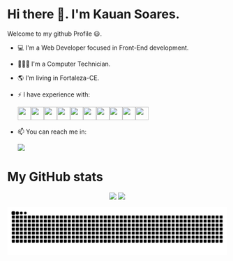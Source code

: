 # Hi there 👋. I'm Kauan Soares.
Welcome to my github Profile 😃. 

- 💻 I'm a Web Developer focused in Front-End development.
- 👨🏻‍💻 I'm a Computer Technician.
- 🌎 I'm living in Fortaleza-CE.
- ⚡ I have experience with: <p>
<img src="https://cdn.jsdelivr.net/gh/devicons/devicon/icons/html5/html5-original.svg" width="30" height="30"/><img src="https://cdn.jsdelivr.net/gh/devicons/devicon/icons/css3/css3-original.svg" width="30" height="30"/><img src="https://cdn.jsdelivr.net/gh/devicons/devicon/icons/javascript/javascript-original.svg" width="30" height="30"/><img src="https://cdn.jsdelivr.net/gh/devicons/devicon/icons/react/react-original.svg" width="30" height="30"/><img src="https://cdn.jsdelivr.net/gh/devicons/devicon/icons/typescript/typescript-original.svg" width="30" height="30"/><img src="https://cdn.jsdelivr.net/gh/devicons/devicon/icons/python/python-original.svg" width="30" height="30"/><img src="https://cdn.jsdelivr.net/gh/devicons/devicon/icons/c/c-original.svg" width="30" height="30"/><img src="https://cdn.jsdelivr.net/gh/devicons/devicon@latest/icons/kotlin/kotlin-original.svg" width="30" height="30"/><img src="https://cdn.jsdelivr.net/gh/devicons/devicon@latest/icons/docker/docker-original.svg" width="30" height="30"/><img src="https://cdn.jsdelivr.net/gh/devicons/devicon@latest/icons/flask/flask-original.svg" width="30" height="30"/>        
          

- 📫 You can reach me in: <p>
<a href="https://www.linkedin.com/in/kauan-soares-9a6640205/" target="_blank"><img src="https://img.shields.io/badge/-LinkedIn-%230077B5?style=for-the-badge&logo=linkedin&logoColor=white" target="_blank"></a>

# My GitHub stats
<p align="center">
  <img height="200em" src="https://github-readme-stats.vercel.app/api?username=KauanSoaress&show_icons=true&theme=github_dark&count_private=true">
  
  <img height="200em" src="https://github-readme-stats.vercel.app/api/top-langs/?username=KauanSoaress&theme=github_dark&layout=compact&langs_count=10">
<p/>

  ![snake gif](https://github.com/KauanSoaress/KauanSoaress/blob/output/github-contribution-grid-snake.svg)
